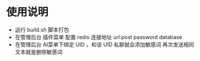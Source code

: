 # 使用说明
- 运行 build.sh 脚本打包
- 在管理后台 插件菜单 配置 redis 连接地址 url:post password database
- 在管理后台 AI菜单下绑定 UID ，和该 UID 私聊就会添加敏感词 再次发送相同文本就是删除敏感词
